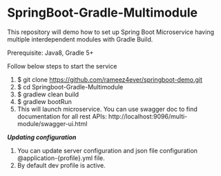 # SpringBoot-Gradle-Multimodule
This repository will demo how to set up Spring Boot Microservice having multiple interdependent modules with Gradle Build.

Prerequisite: Java8, Gradle 5+

Follow below steps to start the service

1) $ git clone https://github.com/rameez4ever/springboot-demo.git
2) $ cd Springboot-Gradle-Multimodule
2) $ gradlew clean build
3) $ gradlew bootRun
4) This will launch microservice. You can use swagger doc to find documentation for all rest APIs:
	http://localhost:9096/multi-module/swagger-ui.html
	
***Updating configuration***
1) You can update server configuration and json file configuration @application-{profile}.yml file.
2) By default dev profile is active.